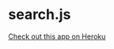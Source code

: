 # search.js

[Check out this app on Heroku](https://search-js.herokuapp.com/ "search.js on Heroku")
